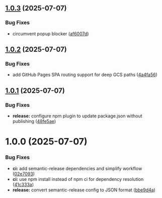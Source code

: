 ## [1.0.3](https://github.com/l10nmonster/lqa-boss/compare/v1.0.2...v1.0.3) (2025-07-07)


### Bug Fixes

* circumvent popup blocker ([af6007d](https://github.com/l10nmonster/lqa-boss/commit/af6007db057b0ba0af9c8945bff5d80591773fd6))

## [1.0.2](https://github.com/l10nmonster/lqa-boss/compare/v1.0.1...v1.0.2) (2025-07-07)


### Bug Fixes

* add GitHub Pages SPA routing support for deep GCS paths ([4a4fa56](https://github.com/l10nmonster/lqa-boss/commit/4a4fa561ed8c7585aaf98f8987d89a9da7736b18))

## [1.0.1](https://github.com/l10nmonster/lqa-boss/compare/v1.0.0...v1.0.1) (2025-07-07)


### Bug Fixes

* **release:** configure npm plugin to update package.json without publishing ([48fe5ae](https://github.com/l10nmonster/lqa-boss/commit/48fe5ae7426622e2e050ef39a23f66086d45efa4))

# 1.0.0 (2025-07-07)


### Bug Fixes

* **ci:** add semantic-release dependencies and simplify workflow ([02e7093](https://github.com/l10nmonster/lqa-boss/commit/02e7093e3c95f9303d0fca4f97a4fe87f3087547))
* **ci:** use npm install instead of npm ci for dependency resolution ([41c333a](https://github.com/l10nmonster/lqa-boss/commit/41c333a908f5031d7f2c4645f917c1a79818916a))
* **release:** convert semantic-release config to JSON format ([bbe9d4a](https://github.com/l10nmonster/lqa-boss/commit/bbe9d4af86d348bd604b7564557ea95cc98ff3ce))
